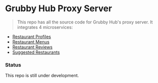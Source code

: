 # Grubby Hub Proxy Server

> This repo has all the source code for Grubby Hub's proxy server. It integrates 4 microservices: 

  - [Restaurant Profiles](https://github.com/GrubbyPlutos/SDC-Profile)
  - [Restaurant Menus](https://github.com/GrubbyPlutos/SDC-menu)
  - [Restaurant Reviews](https://github.com/GrubbyPlutos/SDC-Reviews)
  - [Suggested Restaurants](https://github.com/GrubbyPlutos/restaurants-suggestions)


### Status
This repo is still under development.
